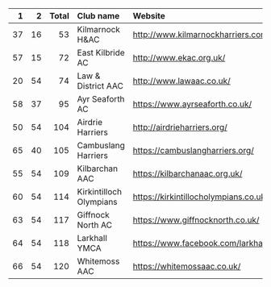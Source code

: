 |   1 |   2 |   Total | Club name               | Website                                    |
|----:|----:|--------:|:------------------------|:-------------------------------------------|
|  37 |  16 |      53 | Kilmarnock H&AC         | http://www.kilmarnockharriers.com/         |
|  57 |  15 |      72 | East Kilbride AC        | http://www.ekac.org.uk/                    |
|  20 |  54 |      74 | Law & District AAC      | http://www.lawaac.co.uk/                   |
|  58 |  37 |      95 | Ayr Seaforth AC         | https://www.ayrseaforth.co.uk/             |
|  50 |  54 |     104 | Airdrie Harriers        | http://airdrieharriers.org/                |
|  65 |  40 |     105 | Cambuslang Harriers     | https://cambuslangharriers.org/            |
|  55 |  54 |     109 | Kilbarchan AAC          | https://kilbarchanaac.org.uk/              |
|  60 |  54 |     114 | Kirkintilloch Olympians | https://kirkintillocholympians.co.uk/      |
|  63 |  54 |     117 | Giffnock North AC       | https://www.giffnocknorth.co.uk/           |
|  64 |  54 |     118 | Larkhall YMCA           | https://www.facebook.com/larkhallharriers/ |
|  66 |  54 |     120 | Whitemoss AAC           | https://whitemossaac.co.uk/                |